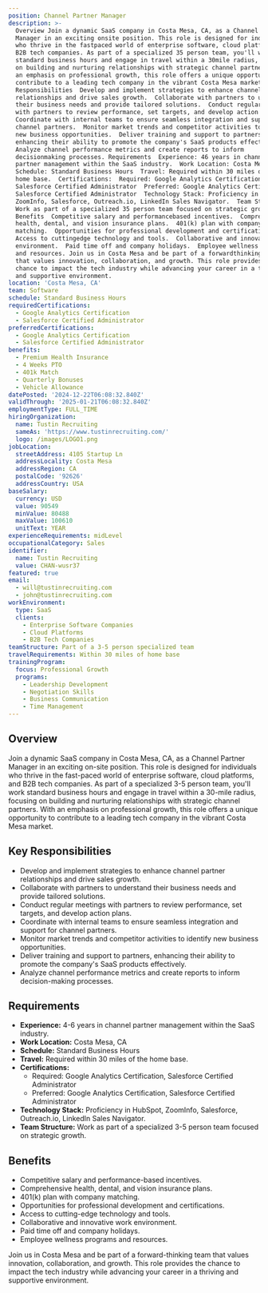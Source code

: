 ```yaml
---
position: Channel Partner Manager
description: >-
  Overview Join a dynamic SaaS company in Costa Mesa, CA, as a Channel Partner
  Manager in an exciting onsite position. This role is designed for individuals
  who thrive in the fastpaced world of enterprise software, cloud platforms, and
  B2B tech companies. As part of a specialized 35 person team, you'll work
  standard business hours and engage in travel within a 30mile radius, focusing
  on building and nurturing relationships with strategic channel partners. With
  an emphasis on professional growth, this role offers a unique opportunity to
  contribute to a leading tech company in the vibrant Costa Mesa market. Key
  Responsibilities  Develop and implement strategies to enhance channel partner
  relationships and drive sales growth.  Collaborate with partners to understand
  their business needs and provide tailored solutions.  Conduct regular meetings
  with partners to review performance, set targets, and develop action plans. 
  Coordinate with internal teams to ensure seamless integration and support for
  channel partners.  Monitor market trends and competitor activities to identify
  new business opportunities.  Deliver training and support to partners,
  enhancing their ability to promote the company's SaaS products effectively. 
  Analyze channel performance metrics and create reports to inform
  decisionmaking processes. Requirements  Experience: 46 years in channel
  partner management within the SaaS industry.  Work Location: Costa Mesa, CA 
  Schedule: Standard Business Hours  Travel: Required within 30 miles of the
  home base.  Certifications:  Required: Google Analytics Certification,
  Salesforce Certified Administrator  Preferred: Google Analytics Certification,
  Salesforce Certified Administrator  Technology Stack: Proficiency in HubSpot,
  ZoomInfo, Salesforce, Outreach.io, LinkedIn Sales Navigator.  Team Structure:
  Work as part of a specialized 35 person team focused on strategic growth.
  Benefits  Competitive salary and performancebased incentives.  Comprehensive
  health, dental, and vision insurance plans.  401(k) plan with company
  matching.  Opportunities for professional development and certifications. 
  Access to cuttingedge technology and tools.  Collaborative and innovative work
  environment.  Paid time off and company holidays.  Employee wellness programs
  and resources. Join us in Costa Mesa and be part of a forwardthinking team
  that values innovation, collaboration, and growth. This role provides the
  chance to impact the tech industry while advancing your career in a thriving
  and supportive environment.
location: 'Costa Mesa, CA'
team: Software
schedule: Standard Business Hours
requiredCertifications:
  - Google Analytics Certification
  - Salesforce Certified Administrator
preferredCertifications:
  - Google Analytics Certification
  - Salesforce Certified Administrator
benefits:
  - Premium Health Insurance
  - 4 Weeks PTO
  - 401k Match
  - Quarterly Bonuses
  - Vehicle Allowance
datePosted: '2024-12-22T06:08:32.840Z'
validThrough: '2025-01-21T06:08:32.840Z'
employmentType: FULL_TIME
hiringOrganization:
  name: Tustin Recruiting
  sameAs: 'https://www.tustinrecruiting.com/'
  logo: /images/LOGO1.png
jobLocation:
  streetAddress: 4105 Startup Ln
  addressLocality: Costa Mesa
  addressRegion: CA
  postalCode: '92626'
  addressCountry: USA
baseSalary:
  currency: USD
  value: 90549
  minValue: 80488
  maxValue: 100610
  unitText: YEAR
experienceRequirements: midLevel
occupationalCategory: Sales
identifier:
  name: Tustin Recruiting
  value: CHAN-wusr37
featured: true
email:
  - will@tustinrecruiting.com
  - john@tustinrecruiting.com
workEnvironment:
  type: SaaS
  clients:
    - Enterprise Software Companies
    - Cloud Platforms
    - B2B Tech Companies
teamStructure: Part of a 3-5 person specialized team
travelRequirements: Within 30 miles of home base
trainingProgram:
  focus: Professional Growth
  programs:
    - Leadership Development
    - Negotiation Skills
    - Business Communication
    - Time Management
---
```




## Overview

Join a dynamic SaaS company in Costa Mesa, CA, as a Channel Partner Manager in an exciting on-site position. This role is designed for individuals who thrive in the fast-paced world of enterprise software, cloud platforms, and B2B tech companies. As part of a specialized 3-5 person team, you'll work standard business hours and engage in travel within a 30-mile radius, focusing on building and nurturing relationships with strategic channel partners. With an emphasis on professional growth, this role offers a unique opportunity to contribute to a leading tech company in the vibrant Costa Mesa market.

## Key Responsibilities

- Develop and implement strategies to enhance channel partner relationships and drive sales growth.
- Collaborate with partners to understand their business needs and provide tailored solutions.
- Conduct regular meetings with partners to review performance, set targets, and develop action plans.
- Coordinate with internal teams to ensure seamless integration and support for channel partners.
- Monitor market trends and competitor activities to identify new business opportunities.
- Deliver training and support to partners, enhancing their ability to promote the company's SaaS products effectively.
- Analyze channel performance metrics and create reports to inform decision-making processes.

## Requirements

- **Experience:** 4-6 years in channel partner management within the SaaS industry.
- **Work Location:** Costa Mesa, CA
- **Schedule:** Standard Business Hours
- **Travel:** Required within 30 miles of the home base.
- **Certifications:**
  - Required: Google Analytics Certification, Salesforce Certified Administrator
  - Preferred: Google Analytics Certification, Salesforce Certified Administrator
- **Technology Stack:** Proficiency in HubSpot, ZoomInfo, Salesforce, Outreach.io, LinkedIn Sales Navigator.
- **Team Structure:** Work as part of a specialized 3-5 person team focused on strategic growth.

## Benefits

- Competitive salary and performance-based incentives.
- Comprehensive health, dental, and vision insurance plans.
- 401(k) plan with company matching.
- Opportunities for professional development and certifications.
- Access to cutting-edge technology and tools.
- Collaborative and innovative work environment.
- Paid time off and company holidays.
- Employee wellness programs and resources.

Join us in Costa Mesa and be part of a forward-thinking team that values innovation, collaboration, and growth. This role provides the chance to impact the tech industry while advancing your career in a thriving and supportive environment.
